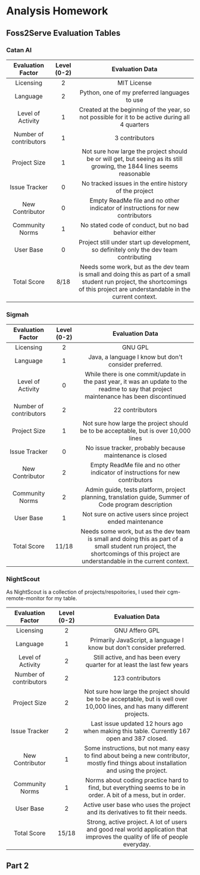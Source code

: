 # Analysis Homework

## Foss2Serve Evaluation Tables

### Catan AI
|    Evaluation Factor   | Level (0-2) |                                                                                  Evaluation Data                                                                                 |
|:----------------------:|:-----------:|:--------------------------------------------------------------------------------------------------------------------------------------------------------------------------------:|
| Licensing              |      2      | MIT License                                                                                                                                                                      |
| Language               |      2      | Python, one of my preferred languages to use                                                                                                                                     |
| Level of Activity      |      1      | Created at the beginning of the year, so not possible for it to be active during all 4 quarters                                                                                  |
| Number of contributors |      1      | 3 contributors                                                                                                                                                                   |
| Project Size           |      1      | Not sure how large the project should be or will get, but seeing as its still growing, the 1844 lines seems reasonable                                                           |
| Issue Tracker          |      0      | No tracked issues in the entire history of the project                                                                                                                           |
| New Contributor        |      0      | Empty ReadMe file and no other indicator of instructions for new contributors                                                                                                    |
| Community Norms        |      1      | No stated code of conduct, but no bad behavior either                                                                                                                            |
| User Base              |      0      | Project still under start up development, so definitely only the dev team contributing                                                                                           |
| Total Score            |     8/18    | Needs some work, but as the dev team is small and doing this as part of a small student run project, the shortcomings of this project are understandable in the current context. |

### Sigmah
|    Evaluation Factor   | Level (0-2) |                                                                                  Evaluation Data                                                                                 |
|:----------------------:|:-----------:|:--------------------------------------------------------------------------------------------------------------------------------------------------------------------------------:|
| Licensing              |      2      | GNU GPL                                                                                                                                                                          |
| Language               |      1      | Java, a language I know but don't consider preferred.                                                                                                                            |
| Level of Activity      |      0      | While there is one commit/update in the past year, it was an update to the readme to say that project maintenance has been discontinued                                          |
| Number of contributors |      2      | 22 contributors                                                                                                                                                                  |
| Project Size           |      1      | Not sure how large the project should be to be acceptable, but is over 10,000 lines                                                                                              |
| Issue Tracker          |      0      | No issue tracker, probably because maintenance is closed                                                                                                                         |
| New Contributor        |      2      | Empty ReadMe file and no other indicator of instructions for new contributors                                                                                                    |
| Community Norms        |      2      | Admin guide, tests platform, project planning, translation guide, Summer of Code program description                                                                             |
| User Base              |      1      | Not sure on active users since project ended maintenance                                                                                                                         |
| Total Score            |    11/18    | Needs some work, but as the dev team is small and doing this as part of a small student run project, the shortcomings of this project are understandable in the current context. |

### NightScout
As NightScout is a collection of projects/respoitories, I used their cgm-remote-monitor for my table.

|    Evaluation Factor   | Level (0-2) |                                                              Evaluation Data                                                             |
|:----------------------:|:-----------:|:----------------------------------------------------------------------------------------------------------------------------------------:|
| Licensing              |      2      | GNU Affero GPL                                                                                                                           |
| Language               |      1      | Primarily JavaScript, a language I know but don't consider preferred.                                                                    |
| Level of Activity      |      2      | Still active, and has been every quarter for at least the last few years                                                                 |
| Number of contributors |      2      | 123 contributors                                                                                                                         |
| Project Size           |      2      | Not sure how large the project should be to be acceptable, but is well over 10,000 lines, and has many different projects.              |
| Issue Tracker          |      2      | Last issue updated 12 hours ago when making this table.  Currently 167 open and 387 closed.                                              |
| New Contributor        |      1      | Some instructions, but not many easy to find about being a new contributor, mostly find things about installation and using the project. |
| Community Norms        |      1      | Norms about coding practice hard to find, but everything seems to be in order.  A bit of a mess, but in order.                           |
| User Base              |      2      | Active user base who uses the project and its derivatives to fit their needs.                                                            |
| Total Score            |    15/18    | Strong, active project. A lot of users and good real world application that improves the quality of life of people everyday.             |

## Part 2

